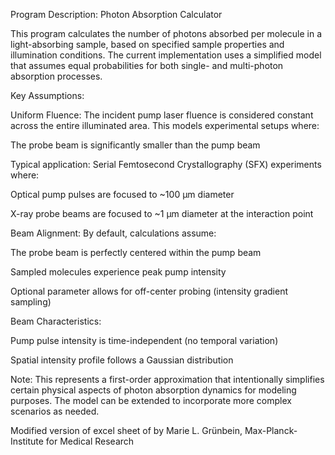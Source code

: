 Program Description: Photon Absorption Calculator

This program calculates the number of photons absorbed per molecule in a light-absorbing sample, based on specified sample properties and illumination conditions. The current implementation uses a simplified model that assumes equal probabilities for both single- and multi-photon absorption processes.

Key Assumptions:

Uniform Fluence: The incident pump laser fluence is considered constant across the entire illuminated area. This models experimental setups where:

The probe beam is significantly smaller than the pump beam

Typical application: Serial Femtosecond Crystallography (SFX) experiments where:

Optical pump pulses are focused to ~100 μm diameter

X-ray probe beams are focused to ~1 μm diameter at the interaction point

Beam Alignment: By default, calculations assume:

The probe beam is perfectly centered within the pump beam

Sampled molecules experience peak pump intensity

Optional parameter allows for off-center probing (intensity gradient sampling)

Beam Characteristics:

Pump pulse intensity is time-independent (no temporal variation)

Spatial intensity profile follows a Gaussian distribution

Note: This represents a first-order approximation that intentionally simplifies certain physical aspects of photon absorption dynamics for modeling purposes. The model can be extended to incorporate more complex scenarios as needed.

Modified version of excel sheet of by Marie L. Grünbein, Max-Planck-Institute for Medical Research
